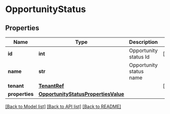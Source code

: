 # OpportunityStatus

## Properties
Name | Type | Description | Notes
------------ | ------------- | ------------- | -------------
**id** | **int** | Opportunity status Id | [optional] 
**name** | **str** | Opportunity status name | 
**tenant** | [**TenantRef**](TenantRef.md) |  | [optional] 
**properties** | [**OpportunityStatusPropertiesValue**](OpportunityStatusPropertiesValue.md) |  | 

[[Back to Model list]](../README.md#documentation-for-models) [[Back to API list]](../README.md#documentation-for-api-endpoints) [[Back to README]](../README.md)

